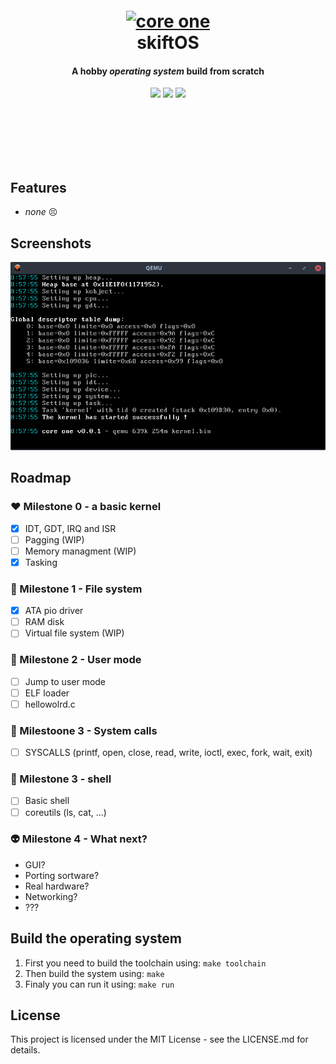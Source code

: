 <br><br><br><br><br>
<h1 align="center">
  <br>
  <a href="https://github.com/NicolasVanBossuyt/core-one"><img src="https://github.com/NicolasVanBossuyt/core-one/raw/master/doc/logo_blue.png?raw=true" alt="core one" width="512"></a>
  <br>
  skift<b>OS</b>
  <br>
</h1>

<h4 align="center">A hobby <i>operating system</i> build from scratch</h4>

<p align="center">
  <img src="https://img.shields.io/github/issues/NicolasVanBossuyt/core-one.svg?style=for-the-badge"> <img src="https://img.shields.io/github/license/NicolasVanBossuyt/core-one.svg?style=for-the-badge"> <img src="https://img.shields.io/github/stars/NicolasVanBossuyt/core-one.svg?style=for-the-badge">
</p>

<br><br><br><br><br>

## Features
 - *none* 😣

## Screenshots
![logo](doc/capture_2018-07-15_10-58-37.png)

## Roadmap
### ♥ Milestone 0 - a basic kernel
 - [X] IDT, GDT, IRQ and ISR
 - [ ] Pagging (WIP)
 - [ ] Memory managment (WIP)
 - [X] Tasking

### 📂 Milestone 1 - File system
 - [X] ATA pio driver
 - [ ] RAM disk
 - [ ] Virtual file system (WIP)
 
### 👦 Milestone 2 - User mode
 - [ ] Jump to user mode
 - [ ] ELF loader
 - [ ] hellowolrd.c

### 🤙 Milestoone 3 - System calls
 - [ ] SYSCALLS (printf, open, close, read, write, ioctl, exec, fork, wait, exit)

### 🐚 Milestone 3 - shell
 - [ ] Basic shell
 - [ ] coreutils (ls, cat, ...)

### 👽 Milestone 4 - What next?
 - GUI?
 - Porting sortware?
 - Real hardware?
 - Networking?
 - ???

## Build the operating system
 1. First you need to build the toolchain using: `make toolchain`
 2. Then build the system using: `make`
 3. Finaly you can run it using: `make run`

## License
This project is licensed under the MIT License - see the LICENSE.md for details.
